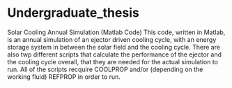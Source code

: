 # Undergraduate_thesis
Solar Cooling Annual Simulation (Matlab Code)
This code, written in Matlab, is an annual simulation of an ejector driven cooling cycle, with an energy storage
system in between the solar field and the cooling cycle. There are also twp different scripts that calculate the 
performance of the ejector and the cooling cycle overall, that they are needed for the actual simulation to run.
All of the scripts recquire COOLPROP and/or (depending on the working fluid) REFPROP in order to run.
